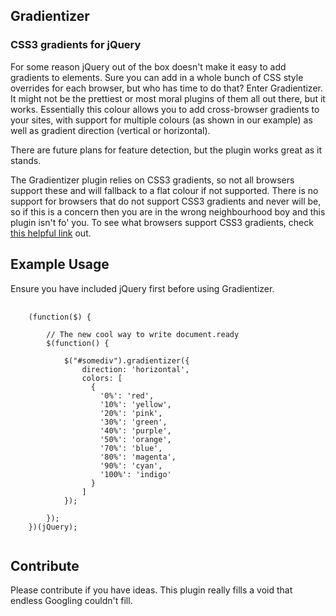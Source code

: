 
## Gradientizer
### CSS3 gradients for jQuery

For some reason jQuery out of the box doesn't make it easy to add gradients to elements. Sure you can add in a whole bunch of CSS style overrides for each browser, but who has time to do that? Enter Gradientizer. It might not be the prettiest or most moral plugins of them all out there, but it works. Essentially this colour allows you to add cross-browser gradients to your sites, with support for multiple colours (as shown in our example) as well as gradient direction (vertical or horizontal).

There are future plans for feature detection, but the plugin works great as it stands.

The Gradientizer plugin relies on CSS3 gradients, so not all browsers support these and will fallback to a flat colour if not supported. There is no support for browsers that do not support CSS3 gradients and never will be, so if this is a concern then you are in the wrong neighbourhood boy and this plugin isn't fo' you. To see what browsers support CSS3 gradients, check <a href="http://caniuse.com/css-gradients">this helpful link</a> out.

## Example Usage

Ensure you have included jQuery first before using Gradientizer.

<pre>
	<code>
	(function($) {

		// The new cool way to write document.ready
		$(function() {

			$("#somediv").gradientizer({
				direction: 'horizontal',
				colors: [
				  {
				    '0%': 'red',
				    '10%': 'yellow',
				    '20%': 'pink',
				    '30%': 'green',
				    '40%': 'purple',
				    '50%': 'orange',
				    '70%': 'blue',
				    '80%': 'magenta',
				    '90%': 'cyan',
				    '100%': 'indigo'
				  }
				]
			});

		});
	})(jQuery);
	</code>
</pre>

## Contribute

Please contribute if you have ideas. This plugin really fills a void that endless Googling couldn't fill.